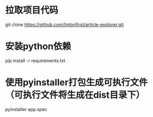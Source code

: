 # 拉取项目代码
git clone https://github.com/lintonfirst/article-explorer.git
# 安装python依赖
pip install -r requirements.txt
# 使用pyinstaller打包生成可执行文件（可执行文件将生成在dist目录下）
pyinstaller app.spec


